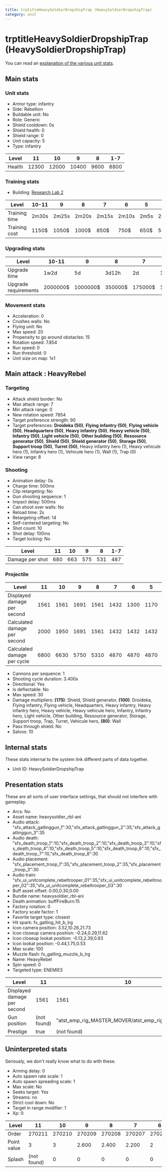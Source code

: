 ```yaml
---
title: trptitleHeavySoldierDropshipTrap (HeavySoldierDropshipTrap)
category: unit
---
```


# trptitleHeavySoldierDropshipTrap (HeavySoldierDropshipTrap)

You can read an [explanation  of the various unit stats](unitexplained.md).

## Main stats

### Unit stats

  * Armor type: infantry
  * Side: Rebellion
  * Buildable unit: No
  * Role: Generic
  * Shield cooldown: 0s
  * Shield health: 0
  * Shield range: 0
  * Unit capacity: 5
  * Type: infantry

|Level |11   |10   |9    |8   |1-7 |
|------|-----|-----|-----|----|----|
|Health|12300|12000|10400|9600|8800|


### Training stats

  * Building: [Research Lab 2](rebelOffenseLab.html)

|Level        |10-11|9    |8    |7    |6    |5   |4   |3    |2    |1    |
|-------------|-----|-----|-----|-----|-----|----|----|-----|-----|-----|
|Training time|2m30s|2m25s|2m20s|2m15s|2m10s|2m5s|2m  |1m55s|1m50s|1m40s|
|Training cost|1150$|1050$|1000$|850$ |750$ |650$|550$|450$ |350$ |250$ |


### Upgrading stats

|Level               |10-11   |9       |8      |7      |6      |5     |4     |3    |2    |1    |
|--------------------|--------|--------|-------|-------|-------|------|------|-----|-----|-----|
|Upgrade time        |1w2d    |5d      |3d12h  |2d     |1d     |8h    |3h30m |1h   |15m  |0s   |
|Upgrade requirements|2000000$|1000000$|350000$|175000$|115000$|35000$|15000$|6000$|3000$|3000$|


### Movement stats

  * Acceleration: 0
  * Crushes walls: No
  * Flying unit: No
  * Max speed: 20
  * Propensity to go around obstacles: 15
  * Rotation speed: 7.854
  * Run speed: 0
  * Run threshold: 0
  * Unit size on map: 1x1

## Main attack : HeavyRebel

### Targeting

  * Attack shield border: No
  * Max attack range: 7
  * Min attack range: 0
  * New rotation speed: 7854
  * Target preference strength: 90
  * Target preferences: **Droideka (50)**, **Flying infantry (50)**, **Flying vehicle (50)**, **Headquarters (50)**, **Heavy infantry (50)**, **Heavy vehicle (50)**, **Infantry (50)**, **Light vehicle (50)**, **Other building (50)**, **Ressource generator (50)**, **Shield (50)**, **Shield generator (50)**, **Storage (50)**, **Support troop (50)**, **Turret (50)**, Heavy infantry hero (1), Heavy vehicule hero (1), Infantry hero (1), Vehicule hero (1), Wall (1), Trap (0)
  * View range: 8

### Shooting

  * Animation delay: 0s
  * Charge time: 500ms
  * Clip retargeting: No
  * Gun shooting sequence: 1
  * Impact delay: 500ms
  * Can shoot over walls: No
  * Reload time: 2s
  * Retargeting offset: 14
  * Self-centered targeting: No
  * Shot count: 10
  * Shot delay: 100ms
  * Target locking: No

|Level          |11 |10 |9  |8  |1-7|
|---------------|---|---|---|---|---|
|Damage per shot|680|663|575|531|487|


### Projectile

|Level                       |11  |10  |9   |8   |7   |6   |5   |4   |3   |2   |1   |
|----------------------------|----|----|----|----|----|----|----|----|----|----|----|
|Displayed damage per second |1561|1561|1691|1561|1432|1300|1170|1041|911 |782 |650 |
|Calculated damage per second|2000|1950|1691|1561|1432|1432|1432|1432|1432|1432|1432|
|Calculated damage per cycle |6800|6630|5750|5310|4870|4870|4870|4870|4870|4870|4870|


  * Cannons per sequence: 1
  * Shooting cycle duration: 3.400s
  * Directional: Yes
  * Is deflectable: No
  * Max speed: 30
  * Damage multipliers: **(175)**: Shield, Shield generator, **(100)**: Droideka, Flying infantry, Flying vehicle, Headquarters, Heavy infantry, Heavy infantry hero, Heavy vehicle, Heavy vehicule hero, Infantry, Infantry hero, Light vehicle, Other building, Ressource generator, Storage, Support troop, Trap, Turret, Vehicule hero, **(80)**: Wall
  * Pass through shield: No
  * Salvos: 10

## Internal stats

These stats internal to the system link different parts of data together.

  * Unit ID: HeavySoldierDropshipTrap

## Presentation stats

These are all sorts of user interface settings, that should not interfere with gameplay.

  * Arcs: No
  * Asset name: heavysoldier_rbl-ani
  * Audio attack: "sfx_attack_gatlinggun_1":30,"sfx_attack_gatlinggun_2":35,"sfx_attack_gatlinggun_3":35
  * Audio death: "sfx_death_troop_1":10,"sfx_death_troop_2":10,"sfx_death_troop_3":10,"sfx_death_troop_4":10,"sfx_death_troop_5":10,"sfx_death_troop_6":10,"sfx_death_troop_7":10,"sfx_death_troop_8":30
  * Audio placement: "sfx_placement_troop_1":35,"sfx_placement_troop_2":35,"sfx_placement_troop_3":30
  * Audio train: "sfx_ui_unitcomplete_rebeltrooper_01":35,"sfx_ui_unitcomplete_rebeltrooper_02":35,"sfx_ui_unitcomplete_rebeltrooper_03":30
  * Buff asset offset: 0.00,0.30,0.00
  * Bundle name: heavysoldier_rbl-ani
  * Death animation: buffFireBurn:15
  * Factory rotation: 0
  * Factory scale factor: 1
  * Favorite target type: closest
  * Hit spark: fx_gatling_hit_b_lrg
  * Icon camera position: 3.52,10.26,21.73
  * Icon closeup camera position: -0.24,0.29,11.62
  * Icon closeup lookat position: -0.13,2.39,0.83
  * Icon lookat position: -0.44,1.75,0.53
  * Max scale: 100
  * Muzzle flash: fx_gatling_muzzle_b_lrg
  * Name: HeavyRebel
  * Spin speed: 0
  * Targeted type: ENEMIES

|Level                      |11         |10                                                    |9                                                     |8                                                     |7                                                     |6                                                     |5                                                     |4                                                     |3                                                     |2                                                     |1                                                     |
|---------------------------|-----------|------------------------------------------------------|------------------------------------------------------|------------------------------------------------------|------------------------------------------------------|------------------------------------------------------|------------------------------------------------------|------------------------------------------------------|------------------------------------------------------|------------------------------------------------------|------------------------------------------------------|
|Displayed damage per second|1561       |1561                                                  |1691                                                  |1561                                                  |1432                                                  |1300                                                  |1170                                                  |1041                                                  |911                                                   |782                                                   |650                                                   |
|Gun position               |(not found)|"atst_emp_rig_MASTER_MOVER/atst_emp_rig_locator_gun":1|"atst_emp_rig_MASTER_MOVER/atst_emp_rig_locator_gun":1|"atst_emp_rig_MASTER_MOVER/atst_emp_rig_locator_gun":1|"atst_emp_rig_MASTER_MOVER/atst_emp_rig_locator_gun":1|"atst_emp_rig_MASTER_MOVER/atst_emp_rig_locator_gun":1|"atst_emp_rig_MASTER_MOVER/atst_emp_rig_locator_gun":1|"atst_emp_rig_MASTER_MOVER/atst_emp_rig_locator_gun":1|"atst_emp_rig_MASTER_MOVER/atst_emp_rig_locator_gun":1|"atst_emp_rig_MASTER_MOVER/atst_emp_rig_locator_gun":1|"atst_emp_rig_MASTER_MOVER/atst_emp_rig_locator_gun":1|
|Prestige                   |true       |(not found)                                           |(not found)                                           |(not found)                                           |(not found)                                           |(not found)                                           |(not found)                                           |(not found)                                           |(not found)                                           |(not found)                                           |(not found)                                           |


## Uninterpreted stats

Seriously, we don't really know what to do with these.

  * Arming delay: 0
  * Auto spawn rate scale: 1
  * Auto spawn spreading scale: 1
  * Max scale: No
  * Seeks target: Yes
  * Streams: no
  * Strict cool down: No
  * Target in range modifier: 1
  * Xp: 0

|Level      |11         |10    |9     |8     |7     |6     |5     |4     |3     |2     |1     |
|-----------|-----------|------|------|------|------|------|------|------|------|------|------|
|Order      |270211     |270210|270209|270208|270207|270206|270205|270204|270203|270202|270201|
|Point value|3          |3     |2.600 |2.400 |2.200 |2     |1.800 |1.600 |1.400 |1.200 |1     |
|Splash     |(not found)|0     |0     |0     |0     |0     |0     |0     |0     |0     |0     |


